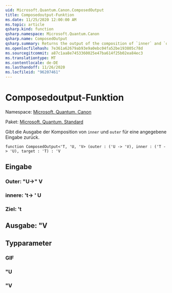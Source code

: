 ```yaml
---
uid: Microsoft.Quantum.Canon.ComposedOutput
title: Composedoutput-Funktion
ms.date: 11/25/2020 12:00:00 AM
ms.topic: article
qsharp.kind: function
qsharp.namespace: Microsoft.Quantum.Canon
qsharp.name: ComposedOutput
qsharp.summary: Returns the output of the composition of `inner` and `outer` for a given input.
ms.openlocfilehash: 7e361a62679ab93e9a0ebc04fa52be193805c78d
ms.sourcegitcommit: a87c1aa8e7453360025e47ba614f25b02ea84ec3
ms.translationtype: MT
ms.contentlocale: de-DE
ms.lasthandoff: 11/26/2020
ms.locfileid: "96207461"
---
```

# <a name="composedoutput-function"></a>Composedoutput-Funktion

Namespace: [Microsoft. Quantum. Canon](xref:Microsoft.Quantum.Canon)

Paket: [Microsoft. Quantum. Standard](https://nuget.org/packages/Microsoft.Quantum.Standard)


Gibt die Ausgabe der Komposition von `inner` und `outer` für eine angegebene Eingabe zurück.

```qsharp
function ComposedOutput<'T, 'U, 'V> (outer : ('U -> 'V), inner : ('T -> 'U), target : 'T) : 'V
```


## <a name="input"></a>Eingabe

### <a name="outer--u---v"></a>Outer: "U->" V




### <a name="inner--t---u"></a>innere: 't-> ' U




### <a name="target--t"></a>Ziel: 't





## <a name="output--v"></a>Ausgabe: "V



## <a name="type-parameters"></a>Typparameter

### <a name="t"></a>GIF


### <a name="u"></a>"U


### <a name="v"></a>"V

